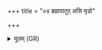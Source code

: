 +++
title = "०४ ब्रह्मयातुर् असि मृडो"

+++
<details><summary>मूलम् (GR)</summary>

+++(PSK 20.42.5; pādas bcd not written)+++ब्रह्मयातुर् असि मृडो ऽसि ।  
मृडास्माकं द्विपदे चतुष्पदे  
मा तस्य मीमृडो द्विपदे चतुष्पदे  
यो अस्मान् द्वेष्टि यं वयं द्विष्मः ॥
</details>
